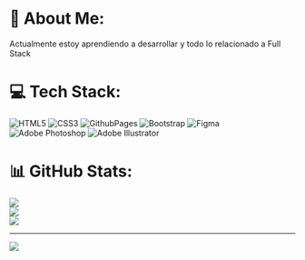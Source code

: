# 💫 About Me:
Actualmente estoy aprendiendo a desarrollar y todo lo relacionado a Full Stack


# 💻 Tech Stack:
![HTML5](https://img.shields.io/badge/html5-%23E34F26.svg?style=for-the-badge&logo=html5&logoColor=white) ![CSS3](https://img.shields.io/badge/css3-%231572B6.svg?style=for-the-badge&logo=css3&logoColor=white) ![GithubPages](https://img.shields.io/badge/github%20pages-121013?style=for-the-badge&logo=github&logoColor=white) ![Bootstrap](https://img.shields.io/badge/bootstrap-%238511FA.svg?style=for-the-badge&logo=bootstrap&logoColor=white) ![Figma](https://img.shields.io/badge/figma-%23F24E1E.svg?style=for-the-badge&logo=figma&logoColor=white) ![Adobe Photoshop](https://img.shields.io/badge/adobe%20photoshop-%2331A8FF.svg?style=for-the-badge&logo=adobe%20photoshop&logoColor=white) ![Adobe Illustrator](https://img.shields.io/badge/adobe%20illustrator-%23FF9A00.svg?style=for-the-badge&logo=adobe%20illustrator&logoColor=white)
# 📊 GitHub Stats:
![](https://github-readme-stats.vercel.app/api?username=JeanDev24&theme=dark&hide_border=false&include_all_commits=false&count_private=false)<br/>
![](https://github-readme-streak-stats.herokuapp.com/?user=JeanDev24&theme=dark&hide_border=false)<br/>
![](https://github-readme-stats.vercel.app/api/top-langs/?username=JeanDev24&theme=dark&hide_border=false&include_all_commits=false&count_private=false&layout=compact)

---
[![](https://visitcount.itsvg.in/api?id=JeanDev24&icon=0&color=0)](https://visitcount.itsvg.in)

<!-- Proudly created with GPRM ( https://gprm.itsvg.in ) -->
